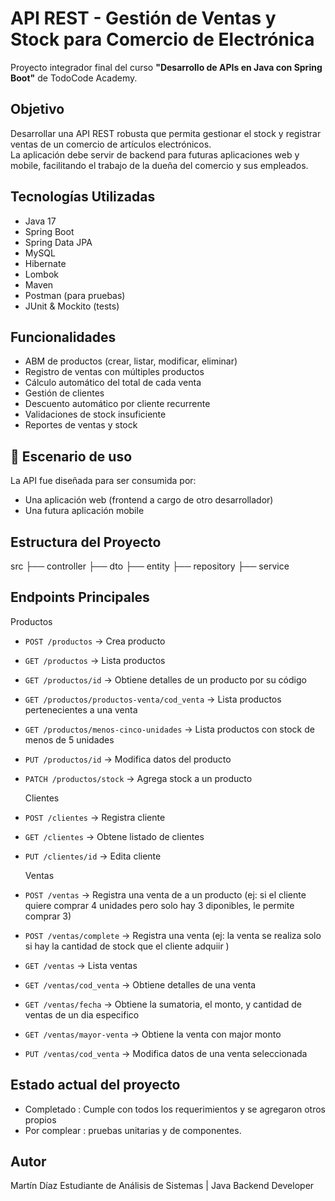 # API REST - Gestión de Ventas y Stock para Comercio de Electrónica

Proyecto integrador final del curso **"Desarrollo de APIs en Java con Spring Boot"** de TodoCode Academy.

##  Objetivo

Desarrollar una API REST robusta que permita gestionar el stock y registrar ventas de un comercio de artículos electrónicos.  
La aplicación debe servir de backend para futuras aplicaciones web y mobile, facilitando el trabajo de la dueña del comercio y sus empleados.

##  Tecnologías Utilizadas

- Java 17
- Spring Boot
- Spring Data JPA
- MySQL
- Hibernate
- Lombok
- Maven
- Postman (para pruebas)
- JUnit & Mockito (tests)


##  Funcionalidades

-  ABM de productos (crear, listar, modificar, eliminar)
-  Registro de ventas con múltiples productos
-  Cálculo automático del total de cada venta
-  Gestión de clientes
-  Descuento automático por cliente recurrente
-  Validaciones de stock insuficiente
-  Reportes de ventas y stock

## 📱 Escenario de uso

La API fue diseñada para ser consumida por:

- Una aplicación web (frontend a cargo de otro desarrollador)
- Una futura aplicación mobile

##  Estructura del Proyecto

src
├── controller
├── dto
├── entity
├── repository
├── service


##  Endpoints Principales

  Productos
- `POST /productos` → Crea producto  
- `GET /productos` → Lista productos
- `GET /productos/id` → Obtiene detalles de un producto por su código
- `GET /productos/productos-venta/cod_venta` → Lista productos pertenecientes a una venta
- `GET /productos/menos-cinco-unidades` → Lista productos con stock de menos de 5 unidades
- `PUT /productos/id` → Modifica datos del producto
- `PATCH /productos/stock` → Agrega stock a un producto
  
  Clientes
- `POST /clientes` → Registra cliente
- `GET /clientes` → Obtene listado de clientes
- `PUT /clientes/id` → Edita cliente
  
  Ventas
- `POST /ventas` → Registra una venta de a un producto (ej: si el cliente quiere comprar 4 unidades pero solo hay 3 diponibles, le permite comprar 3)
- `POST /ventas/complete` → Registra una venta (ej: la venta se realiza solo si hay la cantidad de stock que el cliente adquiir )
- `GET /ventas` → Lista ventas  
- `GET /ventas/cod_venta` → Obtiene detalles de una venta 
- `GET /ventas/fecha` → Obtiene la sumatoria, el monto, y cantidad de ventas de un dia especifico
- `GET /ventas/mayor-venta` → Obtiene la venta con major monto
- `PUT /ventas/cod_venta` → Modifica datos de una venta seleccionada

## Estado actual del proyecto
-  Completado : Cumple con todos los requerimientos y se agregaron otros propios
-  Por complear : pruebas unitarias y de componentes.

## Autor

Martín Díaz
Estudiante de Análisis de Sistemas | Java Backend Developer


